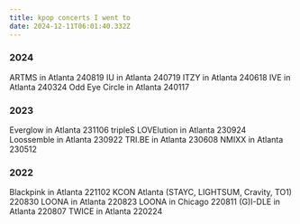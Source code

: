 ```yaml
---
title: kpop concerts I went to
date: 2024-12-11T06:01:40.332Z
---
```



### 2024

ARTMS in Atlanta 240819
IU in Atlanta 240719
ITZY in Atlanta 240618
IVE in Atlanta 240324
Odd Eye Circle in Atlanta 240117

 ### 2023

Everglow in Atlanta 231106
tripleS LOVElution in Atlanta 230924
Loossemble in Atlanta 230922
TRI.BE in Atlanta 230608
NMIXX in Atlanta 230512

### 2022

Blackpink in Atlanta 221102
KCON Atlanta (STAYC, LIGHTSUM, Cravity, TO1) 220830
LOONA in Atlanta 220823
LOONA in Chicago 220811
(G)I-DLE in Atlanta 220807
TWICE in Atlanta 220224